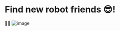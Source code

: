 # Find new robot friends 😎! 
🧐🥝
![image](https://user-images.githubusercontent.com/60417892/209813012-f811e2fc-a3d4-43da-98d0-440b179f49fe.png)
